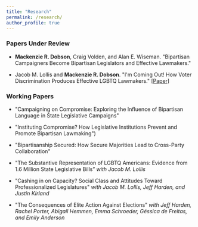 ```yaml
---
title: "Research"
permalink: /research/
author_profile: true
---
```


### Papers Under Review 

- **Mackenzie R. Dobson**, Craig Volden, and Alan E. Wiseman. "Bipartisan Campaigners Become Bipartisan Legislators and Effective Lawmakers."
  
- Jacob M. Lollis and **Mackenzie R. Dobson**. "I'm Coming Out! How Voter Discrimination Produces Effective LGBTQ Lawmakers." [[Paper]](/files/imcomingout.pdf)



### Working Papers

- "Campaigning on Compromise: Exploring the Influence of Bipartisan Language in State Legislative Campaigns" 

- "Instituting Compromise? How Legislative Institutions Prevent and Promote Bipartisan Lawmaking")
  
- "Bipartisanship Secured: How Secure Majorities Lead to Cross-Party Collaboration"

- "The Substantive Representation of LGBTQ Americans: Evidence from 1.6 Million State Legislative Bills” *with Jacob M. Lollis*

- "Cashing in on Capacity? Social Class and Attitudes Toward Professionalized Legislatures" *with Jacob M. Lollis, Jeff Harden, and Justin Kirland*

- "The Consequences of Elite Action Against Elections” *with Jeff Harden, Rachel Porter, Abigail Hemmen, Emma Schroeder, Géssica de Freitas, and Emily Anderson*



